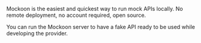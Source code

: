 Mockoon is the easiest and quickest way to run mock APIs locally. No remote deployment, no account required, open source.

You can run the Mockoon server to have a fake API ready to be used while developing the provider.